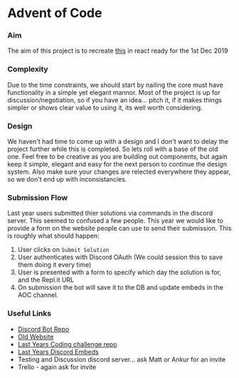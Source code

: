 # Advent of Code

### Aim
The aim of this project is to recreate [this](https://zero-to-mastery.github.io/zero-to-mastery-website/events/advent-of-code.html) in react ready for the 1st Dec 2019

### Complexity
Due to the time constraints, we should start by nailing the core must have functionality in a simple yet elegant mannor. Most of the project is up for discussion/negotiation, so if you have an idea... pitch it, if it makes things simpler or shows clear value to using it, its well worth considering. 

### Design
We haven't had time to come up with a design and I don't want to delay the project further while this is completed. So lets roll with a base of the old one. Feel free to be creative as you are building out components, but again keep it simple, elegant and easy for the next person to continue the design system. Also make sure your changes are relected everywhere they appear, so we don't end up with inconsistancies. 

### Submission Flow
Last year users submitted thier solutions via commands in the discord server. This seemed to confused a few people. 
This year we would like to provide a form on the website people can use to send their submission. This is roughly what should happen:

1. User clicks on `Submit Solution`
2. User authenticates with Discord OAuth (We could session this to save them doing it every time)
3. User is presented with a form to specify which day the solution is for, and the Repl.it URL
4. On submission the bot will save it to the DB and update embeds in the AOC channel.

### Useful Links
- [Discord Bot Repo](https://github.com/zeroDevs/Advent-Bot)
- [Old Website](https://zero-to-mastery.github.io/zero-to-mastery-website/events/advent-of-code.html)
- [Last Years Coding challenge repo](https://github.com/zero-to-mastery/coding_challenge-12)
- [Last Years Discord Embeds](https://cdn.discordapp.com/attachments/598312632407293963/642793643379261471/unknown.png)
- Testing and Discussion discord server... ask Matt or Ankur for an invite
- Trello - again ask for invite 
